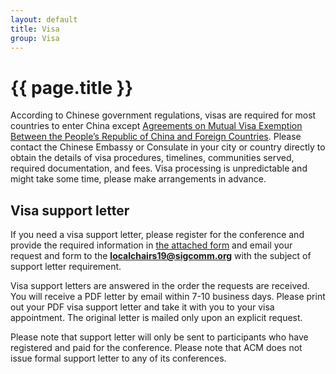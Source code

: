 ```yaml
---
layout: default
title: Visa 
group: Visa
---
```


# {{ page.title }}
According to Chinese government regulations, visas are required for most countries to enter China except [Agreements on Mutual Visa Exemption Between the People’s Republic of China and Foreign Countries]({{site.baseurl}}/files/visa/Visa_Attachment_1.pdf). Please contact the Chinese Embassy or Consulate in your city or country directly to obtain the details of visa procedures, timelines, communities served, required documentation, and fees. Visa processing is unpredictable and might take some time, please make arrangements in advance.  

## Visa support letter
If you need a visa support letter, please register for the conference and provide the required information in [the attached form]({{site.baseurl}}/files/visa/Visa_Attachment_2.pdf) and email your request and form to the <b>localchairs19@sigcomm.org</b> with the subject of support letter requirement.

Visa support letters are answered in the order the requests are received. You will receive a PDF letter by email within 7-10 business days. Please print out your PDF visa support letter and take it with you to your visa appointment. The original letter is mailed only upon an explicit request. 

Please note that support letter will only be sent to participants who have registered and paid for the conference. Please note that ACM does not issue formal support letter to any of its conferences.

 
 

